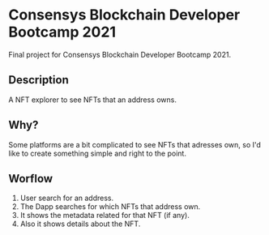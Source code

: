 # Consensys Blockchain Developer Bootcamp 2021

Final project for Consensys Blockchain Developer Bootcamp 2021.

## Description

A NFT explorer to see NFTs that an address owns.

## Why?

Some platforms are a bit complicated to see NFTs that adresses own, so I'd like to create something simple and right to the point.

## Worflow

1. User search for an address.
2. The Dapp searches for which NFTs that address own.
3. It shows the metadata related for that NFT (if any).
4. Also it shows details about the NFT.